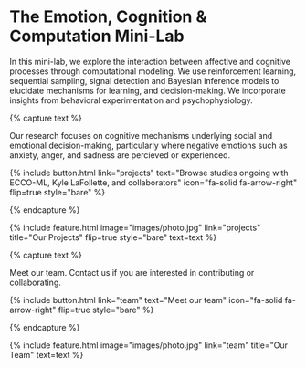 ---
---

# The Emotion, Cognition & Computation Mini-Lab

In this mini-lab, we explore the interaction between affective and cognitive processes through computational modeling. We use reinforcement learning, sequential sampling, signal detection and Bayesian inference models to elucidate mechanisms for learning, and decision-making. We incorporate insights from behavioral experimentation and psychophysiology.

{% capture text %}

Our research focuses on cognitive mechanisms underlying social and emotional decision-making, particularly where negative emotions such as anxiety, anger, and sadness are percieved or experienced.

{%
  include button.html
  link="projects"
  text="Browse studies ongoing with ECCO-ML, Kyle LaFollette, and collaborators"
  icon="fa-solid fa-arrow-right"
  flip=true
  style="bare"
%}

{% endcapture %}

{%
  include feature.html
  image="images/photo.jpg"
  link="projects"
  title="Our Projects"
  flip=true
  style="bare"
  text=text
%}

{% capture text %}

Meet our team. Contact us if you are interested in contributing or collaborating.

{%
  include button.html
  link="team"
  text="Meet our team"
  icon="fa-solid fa-arrow-right"
  flip=true
  style="bare"
%}

{% endcapture %}

{%
  include feature.html
  image="images/photo.jpg"
  link="team"
  title="Our Team"
  text=text
%}
